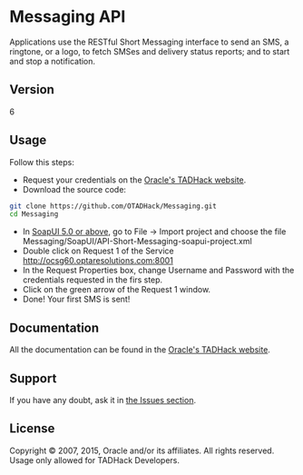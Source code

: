 Messaging API
=========

Applications use the RESTful Short Messaging interface to send an SMS, a ringtone, or a logo, to fetch SMSes and delivery status reports; and to start and stop a notification.

Version
----

6

Usage
----

Follow this steps:

+ Request your credentials on the [Oracle's TADHack website](http://tadhack.optaresolutions.com).
+ Download the source code:

```sh
git clone https://github.com/OTADHack/Messaging.git
cd Messaging
```
+ In [SoapUI 5.0 or above](http://www.soapui.org/), go to File -> Import project and choose the file Messaging/SoapUI/API-Short-Messaging-soapui-project.xml
+ Double click on Request 1 of the Service http://ocsg60.optaresolutions.com:8001
+ In the Request Properties box, change Username and Password with the credentials requested in the firs step.
+ Click on the green arrow of the Request 1 window.
+ Done! Your first SMS is sent!

Documentation
----

All the documentation can be found in the [Oracle's TADHack website](http://tadhack.optaresolutions.com/?page_id=87).


Support
----

If you have any doubt, ask it in [the Issues section](https://github.com/OTADHack/Messaging/issues).


License
----

Copyright © 2007, 2015, Oracle and/or its affiliates. All rights reserved. Usage only allowed for TADHack Developers.
